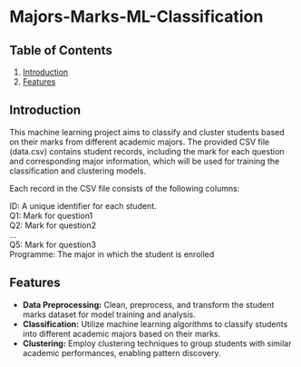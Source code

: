 # Majors-Marks-ML-Classification

## Table of Contents

1. [Introduction](#introduction)
2. [Features](#features)

## Introduction

This machine learning project aims to classify and cluster students based on their marks from different academic majors. The provided CSV file (data.csv) contains student records, including the mark for each question and corresponding major information, which will be used for training the classification and clustering models.

Each record in the CSV file consists of the following columns:

ID: A unique identifier for each student.  
Q1: Mark for question1  
Q2: Mark for question2  
...  
Q5: Mark for question3  
Programme: The major in which the student is enrolled

## Features

- **Data Preprocessing:** Clean, preprocess, and transform the student marks dataset for model training and analysis.
- **Classification:** Utilize machine learning algorithms to classify students into different academic majors based on their marks.
- **Clustering:** Employ clustering techniques to group students with similar academic performances, enabling pattern discovery.



